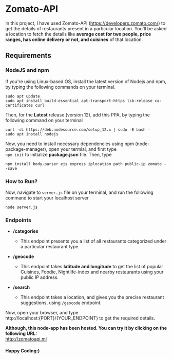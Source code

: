# Zomato-API

In this project, I have used Zomato-API (https://developers.zomato.com/) to get the details of restaurants present in a particular location. You'll be asked a location to fetch the details like **average cost for two people, price ranges, has online delivery or not, and cuisines** of that location. 

## Requirements

### NodeJS and npm 

If you're using Linux-based OS, install the latest version of Nodejs and npm, by typing the following commands on your terminal.
```
sudo apt update
sudo apt install build-essential apt-transport-https lsb-release ca-certificates curl

```

Then, for the **Latest** release (version 12), add this PPA, by typing the following command on your terminal
```
curl -sL https://deb.nodesource.com/setup_12.x | sudo -E bash -
sudo apt install nodejs
```

Now, you need to install necessary dependencies using npm (node-package-manager), open your termial, and first type <br>
`npm init` to initialize **package.json** file. Then, type <br>
```
npm install body-parser ejs express iplocation path public-ip zomato --save
```

### How to Run?

Now, navigate to `server.js` file on your terminal, and run the following command to start your localhost server 
```
node server.js
```

### Endpoints 

- **/categories** <br>
  - This endpoint presents you a list of all restaurants categorized under a particular restaurant type.

- **/geocode** <br>
  - This endpoint takes **latitude and longitude** to get the list of popular Cuisines, Foodie, Nightlife-index and nearby restaurants using your public IP address.

- **/search** <br>
  - This endpoint takes a location, and gives you the precise restaurant suggestions, using `/geocode` endpoint.

Now, open your browser, and type <br>
http://localhost:{PORT}/{YOUR_ENDPOINT} to get the required details.

**Although, this node-app has been hosted. You can try it by clicking on the following URL:**
<br>
http://zomatoapi.ml

#### Happy Coding:)